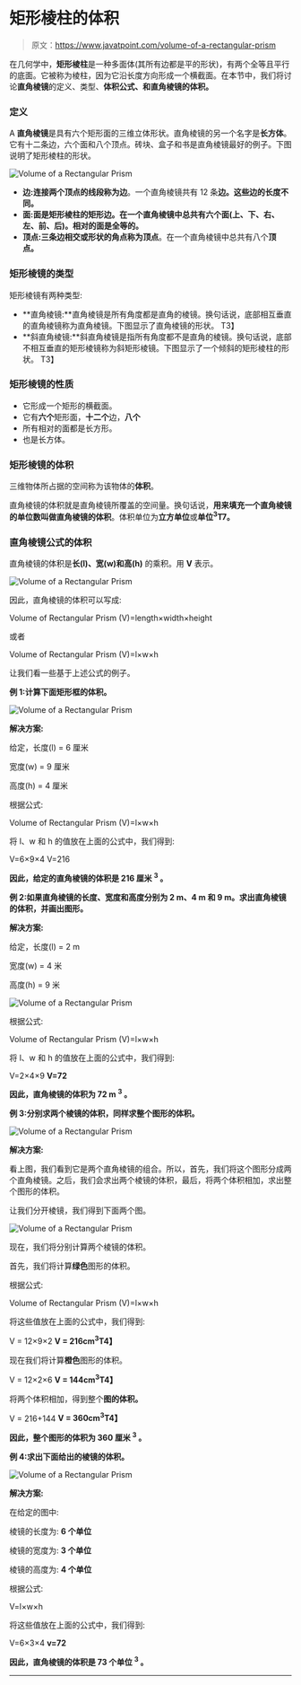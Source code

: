 # 矩形棱柱的体积

> 原文：<https://www.javatpoint.com/volume-of-a-rectangular-prism>

在几何学中，**矩形棱柱**是一种多面体(其所有边都是平的形状)，有两个全等且平行的底面。它被称为棱柱，因为它沿长度方向形成一个横截面。在本节中，我们将讨论**直角棱镜**的定义、类型、**体积公式、**和直角棱镜的**体积。**

### 定义

A **直角棱镜**是具有六个矩形面的三维立体形状。直角棱镜的另一个名字是**长方体**。它有十二条边，六个面和八个顶点。砖块、盒子和书是直角棱镜最好的例子。下图说明了矩形棱柱的形状。

![Volume of a Rectangular Prism](img/b0753613fc2fd495fc5ba0f1c4ddece0.png)

*   **边:**连接两个顶点的线段称为**边**。一个直角棱镜共有 12 条**边。这些边的长度不同。**
*   **面:**面是矩形棱柱的矩形边。在一个直角棱镜中总共有六个**面(上、下、右、左、前、后)。相对的面是全等的。**
*   **顶点:**三条边相交或形状的角点称为**顶点**。在一个直角棱镜中总共有八个**顶点。**

### 矩形棱镜的类型

矩形棱镜有两种类型:

*   **直角棱镜:**直角棱镜是所有角度都是直角的棱镜。换句话说，底部相互垂直的直角棱镜称为直角棱镜。下图显示了直角棱镜的形状。
    T3】
*   **斜直角棱镜:**斜直角棱镜是指所有角度都不是直角的棱镜。换句话说，底部不相互垂直的矩形棱镜称为斜矩形棱镜。下图显示了一个倾斜的矩形棱柱的形状。
    T3】

### 矩形棱镜的性质

*   它形成一个矩形的横截面。
*   它有**六个**矩形面，**十二个**边，**八个**
*   所有相对的面都是长方形。
*   也是长方体。

### 矩形棱镜的体积

三维物体所占据的空间称为该物体的**体积**。

直角棱镜的体积就是直角棱镜所覆盖的空间量。换句话说，**用来填充一个直角棱镜的单位数叫做直角棱镜的体积**。体积单位为**立方单位**或**单位<sup>3</sup>T7。**

### 直角棱镜公式的体积

直角棱镜的体积是**长(l)、宽(w)**和**高(h)** 的乘积。用 **V** 表示。

![Volume of a Rectangular Prism](img/e40c2e029e9dc4202e19cefe8749d1ca.png)

因此，直角棱镜的体积可以写成:

Volume of Rectangular Prism (V)=length×width×height

或者

Volume of Rectangular Prism (V)=l×w×h

让我们看一些基于上述公式的例子。

**例 1:计算下面矩形框的体积。**

![Volume of a Rectangular Prism](img/ffa8cf61a943db5bd957186f8d1c9524.png)

**解决方案:**

给定，长度(l) = 6 厘米

宽度(w) = 9 厘米

高度(h) = 4 厘米

根据公式:

Volume of Rectangular Prism (V)=l×w×h

将 l、w 和 h 的值放在上面的公式中，我们得到:

V=6×9×4
V=216

**因此，给定的直角棱镜的体积是 216 厘米 <sup>3</sup> 。**

**例 2:如果直角棱镜的长度、宽度和高度分别为 2 m、4 m 和 9 m。求出直角棱镜的体积，并画出图形。**

**解决方案:**

给定，长度(l) = 2 m

宽度(w) = 4 米

高度(h) = 9 米

![Volume of a Rectangular Prism](img/828e7f5cf2c03b28ea79ad43a698ed17.png)

根据公式:

Volume of Rectangular Prism (V)=l×w×h

将 l、w 和 h 的值放在上面的公式中，我们得到:

V=2×4×9
**V=72**

**因此，直角棱镜的体积为 72 m <sup>3</sup> 。**

**例 3:分别求两个棱镜的体积，同样求整个图形的体积。**

![Volume of a Rectangular Prism](img/c94d792e7f2539bb4bdde5a79cd3ae25.png)

**解决方案:**

看上图，我们看到它是两个直角棱镜的组合。所以，首先，我们将这个图形分成两个直角棱镜。之后，我们会求出两个棱镜的体积，最后，将两个体积相加，求出整个图形的体积。

让我们分开棱镜，我们得到下面两个图。

![Volume of a Rectangular Prism](img/0165f7c060bed789beb364ca73a59335.png)

现在，我们将分别计算两个棱镜的体积。

首先，我们将计算**绿色**图形的体积。

根据公式:

Volume of Rectangular Prism (V)=l×w×h

将这些值放在上面的公式中，我们得到:

V = 12×9×2
**V = 216cm<sup>3</sup>T4】**

现在我们将计算**橙色**图形的体积。

V = 12×2×6
**V = 144cm<sup>3</sup>T4】**

将两个体积相加，得到整个**图的体积。**

V = 216+144
**V = 360cm<sup>3</sup>T4】**

**因此，整个图形的体积为 360 厘米 <sup>3</sup> 。**

**例 4:求出下面给出的棱镜的体积。**

![Volume of a Rectangular Prism](img/3c5eb5625fdf46af0a5e9cbaae56f2de.png)

**解决方案:**

在给定的图中:

棱镜的长度为: **6 个单位**

棱镜的宽度为: **3 个单位**

棱镜的高度为: **4 个单位**

根据公式:

V=l×w×h

将这些值放在上面的公式中，我们得到:

V=6×3×4
**v=72**

**因此，直角棱镜的体积是 73 个单位 <sup>3</sup> 。**

* * *